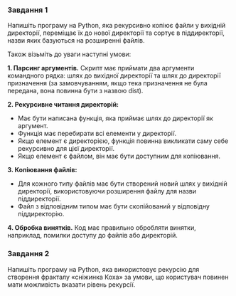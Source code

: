 ### Завдання 1
Напишіть програму на Python, яка рекурсивно копіює файли у вихідній директорії, переміщає їх до нової директорії та сортує в піддиректорії, назви яких базуються на розширенні файлів.

Також візьміть до уваги наступні умови:

**1. Парсинг аргументів.** Скрипт має приймати два аргументи командного рядка: шлях до вихідної директорії та шлях до директорії призначення (за замовчуванням, якщо тека призначення не була передана, вона повинна бути з назвою dist).

**2. Рекурсивне читання директорій:**
 - Має бути написана функція, яка приймає шлях до директорії як аргумент.
 - Функція має перебирати всі елементи у директорії.
 - Якщо елемент є директорією, функція повинна викликати саму себе рекурсивно для цієї директорії.
 - Якщо елемент є файлом, він має бути доступним для копіювання.

**3. Копіювання файлів:**
 - Для кожного типу файлів має бути створений новий шлях у вихідній директорії, використовуючи розширення файлу для назви піддиректорії.
 - Файл з відповідним типом має бути скопійований у відповідну піддиректорію.

**4. Обробка винятків.** Код має правильно обробляти винятки, наприклад, помилки доступу до файлів або директорій.

### Завдання 2
Напишіть програму на Python, яка використовує рекурсію для створення фракталу «сніжинка Коха» за умови, що користувач повинен мати можливість вказати рівень рекурсії.
